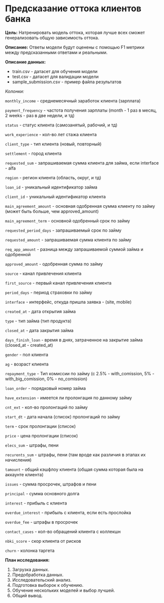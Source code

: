 # Предсказание оттока клиентов банка
**Цель:** Натренировать модель оттока, которая лучше всех сможет генерализовать общую зависимость оттока.

**Описание:** Ответы модели будут оценены с помощью F1 метрики между предсказанными ответами и реальными. 

**Описание данных:**
- train.csv - датасет для обучения модели
- test.csv - датасет для валидации модели
- sample_submission.csv - пример файла результатов
  
*Колонки:*

`monthly_income` - среднемесячный заработок клиента (зарплата)

`payment_frequency` - частота получения зарплаты (month - 1 раз в месяц, 2 weeks - раз в две недели, и тд)

`status` - статус клиента (самозанятый, рабочий, и тд)

`work_experience` - кол-во лет стажа клиента

`client_type` - тип клиента (новый, повторный)

`settlement` - город клиента

`requested_sum` - запрашиваемая сумма клиента для займа, если interface - alfa

`region` - регион клиента (область, округ, и тд)

`loan_id` - уникальный идентификатор займа

`client_id` - уникальный идентификатор клиента

`main_agreement_amount` - основная одобренная сумма клиенту по займу (может быть больше, чем approved_amount)

`main_agreement_term` - основной одобренный срок по займу

`requested_period_days` - запрашиваемый срок по займу

`requested_amount` - запрашиваемая сумма клиента по займу

`req_app_amount` - разница между запрашиваемой суммой займа и одобренной

`approved_amount` - одобренная сумма по займу

`source` - канал привлечения клиента

`first_source` - первый канал привлечения клиента

`period_days` - период страховки по займу

`interface` - интерфейс, откуда пришла заявка - (site, mobile)

`created_at` - дата открытия займа

`type` - тип займа (тип продукта)

`closed_at` - дата закрытия займа

`days_finish_loan` - время в днях, затраченное на закрытие займа (closed_at - created_at)

`gender` - пол клиента

`ag` - возраст клиента

`repayment_type` - Тип комиссии по займу (с 2.5% - with_comission, 5% - with_big_comission, 0% - no_comission)

`loan_order` - порядковый номер займа

`have_extension` - имеется ли пролонгация по данному займу

`cnt_ext` - кол-во пролонгаций по займу

`start_dt` - дата начала (список) пролонгаций по займу

`term` - срок пролонгации (список)

`price` - цена пролонгации (список)

`elecs_sum` - штрафы, пени

`recurents_sum` - штрафы, пени (там вроде как различия в этапах их начисления)

`tamount` - общий кэшфлоу клиента (общая сумма которая была на аккаунте клиента)

`issues` - сумма просрочек, штрафов и пени

`principal` - сумма основного долга

`interest` - прибыль с клиента

`overdue_interest` - прибыль с клиента, если есть прослойка

`overdue_fee` - штрафы в просрочек

`contact_cases` - кол-во обращений клиента с коллекшн

`nbki_score` - скор клиента от рисков

`churn` - колонка таргета

**План исследования:**
1. Загрузка данных.
2. Предобработка данных.
3. Исследовательский анализ.
4. Подготовка выборок к обучению.
5. Обучение нескольких моделей и выбор лучшей.
6. Общий вывод.
